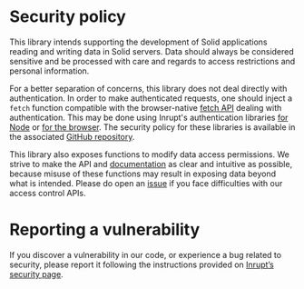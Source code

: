 # Security policy

This library intends supporting the development of Solid applications reading and
writing data in Solid servers. Data should always be considered sensitive and
be processed with care and regards to access restrictions and personal information.

For a better separation of concerns, this library does not deal directly with
authentication. In order to make authenticated requests, one should inject a `fetch`
function compatible with the browser-native [fetch API](https://developer.mozilla.org/docs/Web/API/WindowOrWorkerGlobalScope/fetch#parameters)
dealing with authentication. This may be done using Inrupt's authentication libraries
[for Node](https://www.npmjs.com/package/@inrupt/solid-client-authn-node) or [for
the browser](https://www.npmjs.com/package/@inrupt/solid-client-authn-browser).
The security policy for these libraries is available in the associated [GitHub repository](https://github.com/inrupt/solid-client-authn-js/blob/main/SECURITY.md).

This library also exposes functions to modify data access permissions. We
strive to make the API and [documentation](https://docs.inrupt.com/developer-tools/javascript/client-libraries/tutorial/manage-access/)
as clear and intuitive as possible, because misuse of these functions may result
in exposing data beyond what is intended. Please do open an
[issue](https://github.com/inrupt/solid-client-js/issues) if you face difficulties
with our access control APIs.

# Reporting a vulnerability

If you discover a vulnerability in our code, or experience a bug related to security,
please report it following the instructions provided on [Inrupt’s security page](https://inrupt.com/security/).
